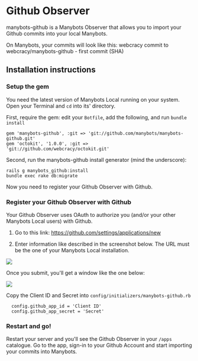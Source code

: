 # Github Observer

manybots-github is a Manybots Observer that allows you to import your Github commits into your local Manybots.

On Manybots, your commits will look like this:
webcracy commit to webcracy/manybots-github - first commit (SHA)

## Installation instructions

### Setup the gem

You need the latest version of Manybots Local running on your system. Open your Terminal and `cd` into its' directory.

First, require the gem: edit your `Botfile`, add the following, and run `bundle install`

```
gem 'manybots-github', :git => 'git://github.com/manybots/manybots-github.git'
gem 'octokit', '1.0.0', :git => 'git://github.com/webcracy/octokit.git'
```

Second, run the manybots-github install generator (mind the underscore):

```
rails g manybots_github:install
bundle exec rake db:migrate
```

Now you need to register your Github Observer with Github.

### Register your Github Observer with Github

Your Github Observer uses OAuth to authorize you (and/or your other Manybots Local users) with Github. 

1. Go to this link: https://github.com/settings/applications/new

2. Enter information like described in the screenshot below. The URL must be the one of your Manybots Local installation.

<img src="https://img.skitch.com/20120305-g8xjede9xjeccssa2fpxyybb79.png" />

Once you submit, you'll get a window like the one below:

<img src="https://img.skitch.com/20120305-r6idb7r8is8eugufuf1fqa1ndi.png" />

Copy the Client ID and Secret into `config/initializers/manybots-github.rb`

```
  config.github_app_id = 'Client ID'
  config.github_app_secret = 'Secret'
```  


### Restart and go!

Restart your server and you'll see the Github Observer in your `/apps` catalogue. Go to the app, sign-in to your Github Account and start importing your commits into Manybots.